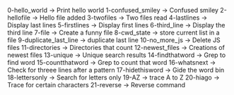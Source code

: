 0-hello_world -> Print hello world
1-confused_smiley -> Confused smiley
2-hellofile -> Hello file added
3-twofiles -> Two files read
4-lastlines -> Display last lines
5-firstlines -> Display first lines
6-third_line -> Display the third line
7-file -> Create a funny file
8-cwd_state -> store current list in a file
9-duplicate_last_line -> duplicate last line
10-no_more_js -> Delete JS files
11-directories -> Directories that count
12-newest_files -> Creations of newest files
13-unique -> Unique search results
14-findthatword  -> Grep to find word
15-countthatword -> Grep to count that word
16-whatsnext -> Check for threee lines after a pattern
17-hidethisword -> Gide the word bin
18-lettersonly -> Search for letters only
19-AZ -> trace A to Z
20-hiago -> Trace for certain characters
21-reverse -> Reverse command



